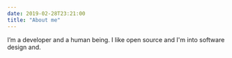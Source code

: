 ```yaml
---
date: 2019-02-28T23:21:00
title: "About me"
---
```


I’m a developer and a human being. I like open source and I'm into software design and.